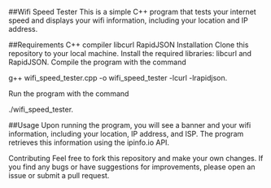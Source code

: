 ##Wifi Speed Tester
This is a simple C++ program that tests your internet speed and displays your wifi information, including your location and IP address.

##Requirements
C++ compiler
libcurl
RapidJSON
Installation
Clone this repository to your local machine.
Install the required libraries: libcurl and RapidJSON.
Compile the program with the command 

g++ wifi_speed_tester.cpp -o wifi_speed_tester -lcurl -lrapidjson.

Run the program with the command 

./wifi_speed_tester.

##Usage
Upon running the program, you will see a banner and your wifi information, including your location, IP address, and ISP. The program retrieves this information using the ipinfo.io API.

Contributing
Feel free to fork this repository and make your own changes. If you find any bugs or have suggestions for improvements, please open an issue or submit a pull request.
